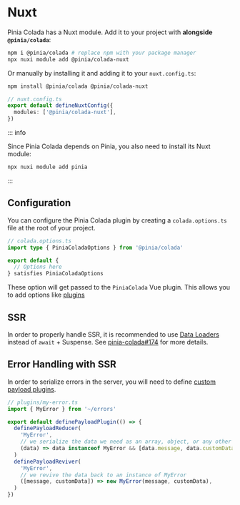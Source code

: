 # Nuxt

Pinia Colada has a Nuxt module. Add it to your project with **alongside `@pinia/colada`**:

```bash
npm i @pinia/colada # replace npm with your package manager
npx nuxi module add @pinia/colada-nuxt
```

Or manually by installing it and adding it to your `nuxt.config.ts`:

```bash
npm install @pinia/colada @pinia/colada-nuxt
```

```ts
// nuxt.config.ts
export default defineNuxtConfig({
  modules: ['@pinia/colada-nuxt'],
})
```

::: info

Since Pinia Colada depends on Pinia, you also need to install its Nuxt module:

```bash
npx nuxi module add pinia
```

:::

## Configuration

You can configure the Pinia Colada plugin by creating a `colada.options.ts` file at the root of your project.

```ts
// colada.options.ts
import type { PiniaColadaOptions } from '@pinia/colada'

export default {
  // Options here
} satisfies PiniaColadaOptions
```

These option will get passed to the `PiniaColada` Vue plugin. This allows you to add options like [plugins](./guide/installation.md#Plugins)

## SSR

In order to properly handle SSR, it is recommended to use [Data Loaders](https://uvr.esm.is/data-loaders/nuxt.html) instead of `await` + Suspense. See [pinia-colada#174](https://github.com/posva/pinia-colada/issues/174) for more details.

## Error Handling with SSR

In order to serialize errors in the server, you will need to define [custom payload plugins](https://nuxt.com/blog/v3-4#payload-enhancements).

```ts
// plugins/my-error.ts
import { MyError } from '~/errors'

export default definePayloadPlugin(() => {
  definePayloadReducer(
    'MyError',
    // we serialize the data we need as an array, object, or any other serializable format
    (data) => data instanceof MyError && [data.message, data.customData],
  )
  definePayloadReviver(
    'MyError',
    // we revive the data back to an instance of MyError
    ([message, customData]) => new MyError(message, customData),
  )
})
```
